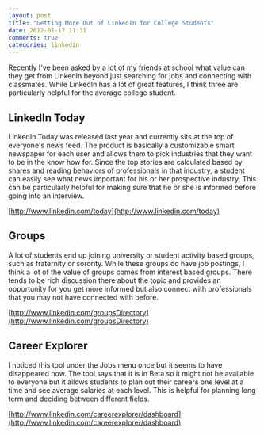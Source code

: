 ```yaml
---
layout: post
title: "Getting More Out of LinkedIn for College Students"
date: 2012-01-17 11:31
comments: true
categories: linkedin
---
```


Recently I've been asked by a lot of my friends at school what value can they
get from LinkedIn beyond just searching for jobs and connecting with classmates.
While LinkedIn has a lot of great features, I think three are particularly 
helpful for the average college student.

## LinkedIn Today

LinkedIn Today was released last year and currently sits at the top of everyone's
news feed. The product is basically a customizable smart newspaper for each user
and allows them to pick industries that they want to be in the know how for.
Since the top stories are calculated based by shares and reading behaviors of
professionals in that industry, a student can easily see what news important
for his or her prospective industry. This can be particularly helpful for making 
sure that he or she is informed before going into an interview.

[http://www.linkedin.com/today](http://www.linkedin.com/today)

## Groups

A lot of students end up joining university or student activity based groups,
such as fraternity or sorority. While these groups do have job postings, I think
a lot of the value of groups comes from interest based groups. There tends to be
rich discussion there about the topic and provides an opportunity for you get
more informed but also connect with professionals that you may not have connected
with before.

[http://www.linkedin.com/groupsDirectory](http://www.linkedin.com/groupsDirectory)

## Career Explorer

I noticed this tool under the Jobs menu once but it seems to have disappeared
now. The tool says that it is in Beta so it might not be available to everyone
but it allows students to plan out their careers one level at a time and see
average salaries at each level. This is helpful for planning long term and 
deciding between different fields.

[http://www.linkedin.com/careerexplorer/dashboard](http://www.linkedin.com/careerexplorer/dashboard)
